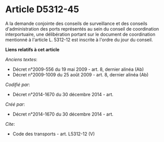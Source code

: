# Article D5312-45

A la demande conjointe des conseils de surveillance et des conseils d'administration des ports représentés au sein du conseil
de coordination interportuaire, une délibération portant sur le document de coordination mentionné à l'article L. 5312-12 est
inscrite à l'ordre du jour du conseil.

**Liens relatifs à cet article**

_Anciens textes_:

  - Décret n°2009-556 du 19 mai 2009 - art. 8, dernier alinéa (Ab)
  - Décret n°2009-1009 du 25 août 2009 - art. 8, dernier alinéa (Ab)

_Codifié par_:

  - Décret n°2014-1670 du 30 décembre 2014 - art.

_Créé par_:

  - Décret n°2014-1670 du 30 décembre 2014 - art.

_Cite_:

  - Code des transports - art. L5312-12 (V)
